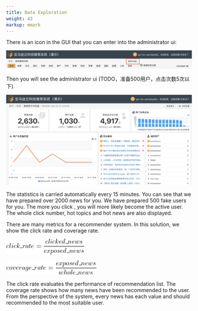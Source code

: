 ```yaml
---
title: Data Exploration
weight: 43
markup: mmark
---
```


There is an icon in the GUI that you can enter into the administrator ui:

![Admin-Icon](/images/admin-icon.png)

Then you will see the administrator ui (TODO，准备500用户，点击次数5次以下).

![Admin-UI](/images/admin-ui.png)

The statistics is carried automatically every 15 minutes. You can see that we have prepared over 2000 news for you. We have prepared 500 fake users for you. The more you click , you will more likely become the active user. The whole click number, hot topics and hot news are also displayed. 

There are many metrics for a recommender system. In this solution, we show the click rate and coverage rate.

![Click-Rate](/images/click-rate.png)

![Coverage-Rate](/images/coverage-rate.png)

The click rate evaluates the performance of recommendation list. The coverage rate shows how many news have been recommended to the user. From the perspective of the system, every news has each value and should recommended to the most suitable user.